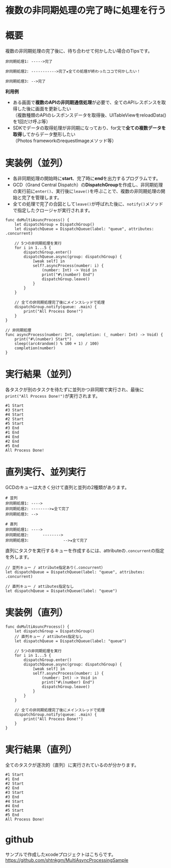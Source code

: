 # 複数の非同期処理の完了時に処理を行う
# 概要
複数の非同期処理の完了後に、待ち合わせて何かしたい場合のTipsです。

```sh:イメージ
非同期処理1: ----->完了

非同期処理2: ----------->完了★全ての処理が終わったココで何かしたい！

非同期処理3: -->完了
```

**利用例**

 - ある画面で**複数のAPIの非同期通信処理**が必要で、全てのAPIレスポンスを取得した後に画面を更新したい<br>（複数種類のAPIのレスポンスデータを取得後、UITableViewをreloadData()を1回だけ呼ぶ等）
 - SDKでデータの取得処理が非同期になっており、for文で**全ての複数データを取得**してからデータ整形したい<br>（Photos frameworkのrequestImageメソッド等）

# 実装例（並列）
 - 各非同期処理の開始時に**start**、完了時に**end**を出力するプログラムです。
 - GCD（Grand Central Dispatch）の**DispatchGroup**を作成し、非同期処理の実行前に`enter()`、実行後に`leave()`を呼ぶことで、複数の非同期処理の開始と完了を管理します。
 - 全ての処理で完了の合図として`leave()`が呼ばれた後に、`notify()`メソッドで指定したクロージャが実行されます。

``` swift:実装例（並列）
func doMultiAsuncProcess() {
    let dispatchGroup = DispatchGroup()    
    let dispatchQueue = DispatchQueue(label: "queue", attributes: .concurrent)
    
    // 5つの非同期処理を実行
    for i in 1...5 {
        dispatchGroup.enter()
        dispatchQueue.async(group: dispatchGroup) {
            [weak self] in
            self?.asyncProcess(number: i) {
                (number: Int) -> Void in
                print("#\(number) End")
                dispatchGroup.leave()
            }
        }
    }
    
    // 全ての非同期処理完了後にメインスレッドで処理
    dispatchGroup.notify(queue: .main) {
        print("All Process Done!")
    }
}

// 非同期処理
func asyncProcess(number: Int, completion: (_ number: Int) -> Void) {
    print("#\(number) Start")
    sleep((arc4random() % 100 + 1) / 100)
    completion(number)
}
```

# 実行結果（並列）
各タスクが別のタスクを待たずに並列かつ非同期で実行され、最後に`print("All Process Done!")`が実行されます。

```:実行結果（並列）
#1 Start
#3 Start
#4 Start
#2 Start
#5 Start
#3 End
#1 End
#4 End
#2 End
#5 End
All Process Done!
```

# 直列実行、並列実行
GCDのキューは大きく分けて直列と並列の2種類があります。

```sh:イメージ
# 並列
非同期処理1: ---->
非同期処理2: -------->★全て完了
非同期処理3: -->

# 直列
非同期処理1: ---->
非同期処理2:      -------->
非同期処理3:               -->★全て完了

```
直列にタスクを実行するキューを作成するには、attributeの`.concurrent`の指定を外します。

```swift:直列、並列キューの指定方法
// 並列キュー / attribute指定あり(.concurrent）
let dispatchQueue = DispatchQueue(label: "queue", attributes: .concurrent)

// 直列キュー / attibutes指定なし
let dispatchQueue = DispatchQueue(label: "queue")
```

# 実装例（直列）

```swift:実装例（直列）
func doMultiAsuncProcess() {
    let dispatchGroup = DispatchGroup()
    // 直列キュー / attibutes指定なし
    let dispatchQueue = DispatchQueue(label: "queue")

    // 5つの非同期処理を実行    
    for i in 1...5 {
        dispatchGroup.enter()
        dispatchQueue.async(group: dispatchGroup) {
            [weak self] in
            self?.asyncProcess(number: i) {
                (number: Int) -> Void in
                print("#\(number) End")
                dispatchGroup.leave()
            }
        }
    }
    
    // 全ての非同期処理完了後にメインスレッドで処理
    dispatchGroup.notify(queue: .main) {
        print("All Process Done!")
    }
}
```

# 実行結果（直列）
全てのタスクが逐次的（直列）に実行されているのが分かります。

```:実行結果（直列）
#1 Start
#1 End
#2 Start
#2 End
#3 Start
#3 End
#4 Start
#4 End
#5 Start
#5 End
All Process Done!
```

# github
サンプルで作成したxcodeプロジェクトはこちらです。
https://github.com/shtnkgm/MultiAsyncProcessingSample

